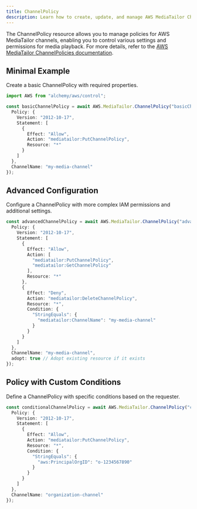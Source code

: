 ```yaml
---
title: ChannelPolicy
description: Learn how to create, update, and manage AWS MediaTailor ChannelPolicies using Alchemy Cloud Control.
---
```



The ChannelPolicy resource allows you to manage policies for AWS MediaTailor channels, enabling you to control various settings and permissions for media playback. For more details, refer to the [AWS MediaTailor ChannelPolicies documentation](https://docs.aws.amazon.com/mediatailor/latest/userguide/).

## Minimal Example

Create a basic ChannelPolicy with required properties.

```ts
import AWS from "alchemy/aws/control";

const basicChannelPolicy = await AWS.MediaTailor.ChannelPolicy("basicChannelPolicy", {
  Policy: {
    Version: "2012-10-17",
    Statement: [
      {
        Effect: "Allow",
        Action: "mediatailor:PutChannelPolicy",
        Resource: "*"
      }
    ]
  },
  ChannelName: "my-media-channel"
});
```

## Advanced Configuration

Configure a ChannelPolicy with more complex IAM permissions and additional settings.

```ts
const advancedChannelPolicy = await AWS.MediaTailor.ChannelPolicy("advancedChannelPolicy", {
  Policy: {
    Version: "2012-10-17",
    Statement: [
      {
        Effect: "Allow",
        Action: [
          "mediatailor:PutChannelPolicy",
          "mediatailor:GetChannelPolicy"
        ],
        Resource: "*"
      },
      {
        Effect: "Deny",
        Action: "mediatailor:DeleteChannelPolicy",
        Resource: "*",
        Condition: {
          "StringEquals": {
            "mediatailor:ChannelName": "my-media-channel"
          }
        }
      }
    ]
  },
  ChannelName: "my-media-channel",
  adopt: true // Adopt existing resource if it exists
});
```

## Policy with Custom Conditions

Define a ChannelPolicy with specific conditions based on the requester.

```ts
const conditionalChannelPolicy = await AWS.MediaTailor.ChannelPolicy("conditionalChannelPolicy", {
  Policy: {
    Version: "2012-10-17",
    Statement: [
      {
        Effect: "Allow",
        Action: "mediatailor:PutChannelPolicy",
        Resource: "*",
        Condition: {
          "StringEquals": {
            "aws:PrincipalOrgID": "o-1234567890"
          }
        }
      }
    ]
  },
  ChannelName: "organization-channel"
});
```
